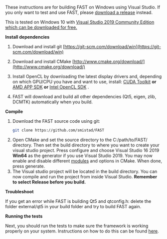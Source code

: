 These instructions are for building FAST on Windows using Visual Studio. If you only want to test and use FAST, please [download a release](https://github.com/smistad/FAST/releases) instead.

This is tested on Windows 10 with [Visual Studio 2019 Community Edition which can be downloaded for free.](https://www.visualstudio.com/downloads/)

**Install dependencies**

1. Download and install git [https://git-scm.com/download/win](https://git-scm.com/download/win)

2. Download and install CMake [http://www.cmake.org/download/](http://www.cmake.org/download/)

3. Install OpenCL by downloading the latest display drivers and, depending on which GPU/CPU you have and want to use, install: [CUDA Toolkit](https://developer.nvidia.com/cuda-downloads) **or** [AMD APP SDK](http://developer.amd.com/tools-and-sdks/opencl-zone/amd-accelerated-parallel-processing-app-sdk/) **or** [Intel OpenCL SDK](https://software.intel.com/en-us/opencl-sdk) .

4. FAST will download and build all other dependencies (Qt5, eigen, zlib, DCMTK) automatically when you build.

**Compile**

1. Download the FAST source code using git:
   ```bash
   git clone https://github.com/smistad/FAST
   ```
2. Open CMake and set the source directory to the C:/path/to/FAST/ directory. Then set the build directory to where you want to create your visual studio project. Press configure and choose Visual Studio 16 2019 **Win64** as the generator if you use Visual Studio 2019. You may now enable and disable different [modules](https://github.com/smistad/FAST/wiki/Modules) and options in CMake. When done, press generate.
3. The Visual studio project will be located in the build directory. You can now compile and run the project from inside Visual Studio. **Remember to select Release before you build.**

**Troubleshoot**

If you get an error while FAST is building Qt5 and qtconfig.h: delete the folder external/qt5 in your build folder and try to build FAST again.

**Running the tests**

Next, you should run the tests to make sure the framework is working properly on your system. Instructions on how to do this can be found [here](https://github.com/smistad/FAST/wiki/Running-the-tests).